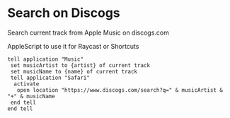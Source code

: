 # Search on Discogs

Search current track from Apple Music on discogs.com

AppleScript to use it for Raycast or Shortcuts

```applescript
tell application "Music"
 set musicArtist to {artist} of current track
 set musicName to {name} of current track
 tell application "Safari"
  activate
   open location "https://www.discogs.com/search?q=" & musicArtist & "+" & musicName
 end tell
end tell
```
